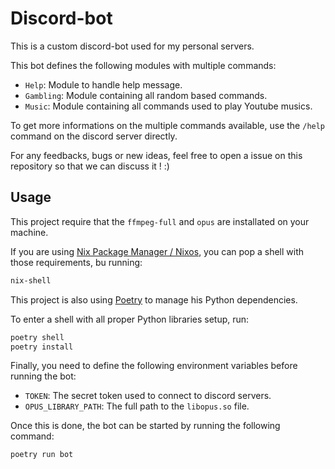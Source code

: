 # Discord-bot

This is a custom discord-bot used for my personal servers.

This bot defines the following modules with multiple commands:

- `Help`: Module to handle help message.
- `Gambling`: Module containing all random based commands.
- `Music`: Module containing all commands used to play Youtube musics.

To get more informations on the multiple commands available, use the `/help`
command on the discord server directly.

For any feedbacks, bugs or new ideas, feel free to open a issue on this
repository so that we can discuss it ! :)

## Usage

This project require that the `ffmpeg-full` and `opus` are installated on
your machine.

If you are using [Nix Package Manager / Nixos](https://nixos.org/), you can pop
a shell with those requirements, bu running:

```sh
nix-shell
```

This project is also using [Poetry](https://github.com/python-poetry/poetry) to
manage his Python dependencies.

To enter a shell with all proper Python libraries setup, run:

```sh
poetry shell
poetry install
```

Finally, you need to define the following environment variables before running
the bot:

- `TOKEN`: The secret token used to connect to discord servers.
- `OPUS_LIBRARY_PATH`: The full path to the `libopus.so` file.

Once this is done, the bot can be started by running the following command:

```sh
poetry run bot
```
